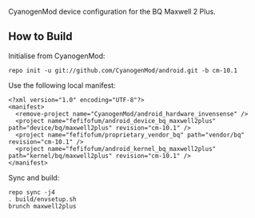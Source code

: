 CyanogenMod device configuration for the BQ Maxwell 2 Plus.

How to Build
---------------

Initialise from CyanogenMod:

    repo init -u git://github.com/CyanogenMod/android.git -b cm-10.1

Use the following local manifest:

    <?xml version="1.0" encoding="UTF-8"?>
    <manifest>
      <remove-project name="CyanogenMod/android_hardware_invensense" />
      <project name="fefifofum/android_device_bq_maxwell2plus" path="device/bq/maxwell2plus" revision="cm-10.1" />
      <project name="fefifofum/proprietary_vendor_bq" path="vendor/bq" revision="cm-10.1" />
      <project name="fefifofum/android_kernel_bq_maxwell2plus" path="kernel/bq/maxwell2plus" revision="cm-10.1" />
    </manifest>

Sync and build:

    repo sync -j4
    . build/envsetup.sh
    brunch maxwell2plus
